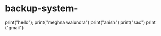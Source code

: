 # backup-system-
print("hello");
print("meghna walundra")
print("anish")
print("sac")
print ("gmail")


